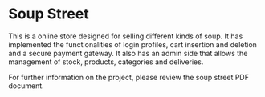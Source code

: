 # Soup Street

This is a online store designed for selling different kinds of soup. It has implemented the functionalities of login profiles, cart insertion and deletion and a secure payment gateway. It also has an admin side that allows the management of stock, products, categories and deliveries.

For further information on the project, please review the soup street PDF document. 











